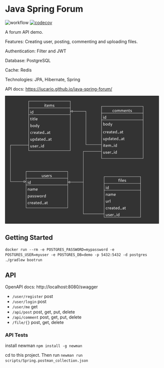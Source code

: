 # Java Spring Forum

![workflow](https://github.com/iucario/java-spring-forum/actions/workflows/gradle.yml/badge.svg)
[![codecov](https://codecov.io/gh/iucario/java-spring-forum/branch/main/graph/badge.svg?token=BCPV9T9XSW)](https://codecov.io/gh/iucario/java-spring-forum)

A forum API demo.

Features: Creating user, posting, commenting and uploading files.

Authentication: Filter and JWT

Database: PostgreSQL

Cache: Redis

Technologies: JPA, Hibernate, Spring

API docs: https://iucario.github.io/java-spring-forum/

![](Demo%20Diagram.png)

## Getting Started

`docker run --rm -e POSTGRES_PASSWORD=mypassword -e POSTGRES_USER=myuser -e POSTGRES_DB=demo -p 5432:5432 -d postgres`
`./gradlew bootrun`

## API

OpenAPI docs: http://localhost:8080/swagger

- `/user/register` post
- `/user/login` post
- `/user/me` get
- `/api/post` post, get, put, delete
- `/api/comment` post, get, put, delete
- `/file/{}` post, get, delete

### API Tests

install newman
`npm install -g newman`

cd to this project. Then run `newman run scripts/Spring.postman_collection.json`

